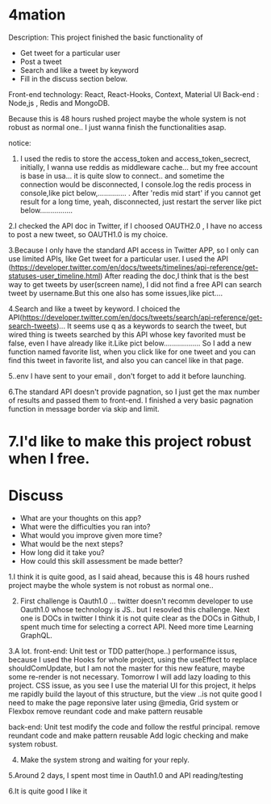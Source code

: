 # 4mation
Description:
This project finished the basic functionality of 
- Get tweet for a particular user
- Post a tweet
- Search and like a tweet by keyword
- Fill in the discuss section below.

Front-end technology: React, React-Hooks, Context, Material UI
Back-end : Node,js , Redis and MongoDB.

Because this is 48 hours rushed project maybe the whole system is not robust as normal one.. I just wanna finish the functionalities asap.

notice:
1. I used the redis to store the access_token and access_token_secrect, initially, I wanna use reddis as middleware cache... but my free account is base in usa... it is quite slow to connect.. and sometime the connection would be disconnected, I console.log the redis process in console,like pict below,.............. . After 'redis mid start' if you cannot get result for a long time, yeah, disconnected, just restart the server like pict below................

2.I checked the API doc in Twitter, if I choosed OAUTH2.0 , I have no access to post a new tweet, so OAUTH1.0 is my choice.

3.Because I only have the standard API access in Twitter APP, so I only can use limited APIs, like Get tweet for a particular user. I used the API (https://developer.twitter.com/en/docs/tweets/timelines/api-reference/get-statuses-user_timeline.html)  After reading the doc,I think that is the best way to get tweets by user(screen name), I did not find a free API can search tweet by username.But this one also has some issues,like pict....

4.Search and like a tweet by keyword. I choiced the API(https://developer.twitter.com/en/docs/tweets/search/api-reference/get-search-tweets)... It seems use q as a keywords to search the tweet, but wired thing is tweets searched by this API whose key favorited must be false, even I have already like it.Like pict below.................. So I add a new function named favorite list, when you click like for one tweet and you can find this tweet in favorite list, and also you can cancel like in that page.

5..env I have sent to your email , don't forget to add it before launching.

6.The standard API doesn't provide pagnation, so I just get the max number of results and passed them to front-end. I finished a very basic pagnation function in message border via skip and limit.

7.I'd like to make this project robust when I free.
==========================================================================================================================
# Discuss
- What are your thoughts on this app?
- What were the difficulties you ran into?
- What would you improve given more time?
- What would be the next steps?
- How long did it take you?
- How could this skill assessment be made better?

1.I think it is quite good, as I said ahead, because this is 48 hours rushed project maybe the whole system is not robust as normal one..

2. First challenge is Oauth1.0 ... twitter doesn't recomm developer to use Oauth1.0 whose technology is JS.. but I resovled this challenge.
Next one is DOCs in twitter I think it is not quite clear as the DOCs in Github, I spent much time for selecting a correct API.
Need more time
Learning GraphQL.

3.A lot.
front-end: 
Unit test or TDD patter(hope..)
performance issus, because I used the Hooks for whole project, using the useEffect to replace shouldComUpdate, but I am not the master for this new feature, maybe some re-render is not necessary. 
Tomorrow I will add lazy loading to this project.
CSS issue, as you see I use the material UI for this project, it helps me rapidly build the layout of this structure, but the view ..is not quite good
I need to make the page reponsive later using @media, Grid system or Flexbox
remove reundant code and make pattern reusable

back-end: 
Unit test
modify the code and follow the restful principal.
remove reundant code and make pattern reusable
Add logic checking and make system robust.

4. Make the system strong and waiting for your reply.

5.Around 2 days, I spent most time in Oauth1.0 and API reading/testing 

6.It is quite good I like it

